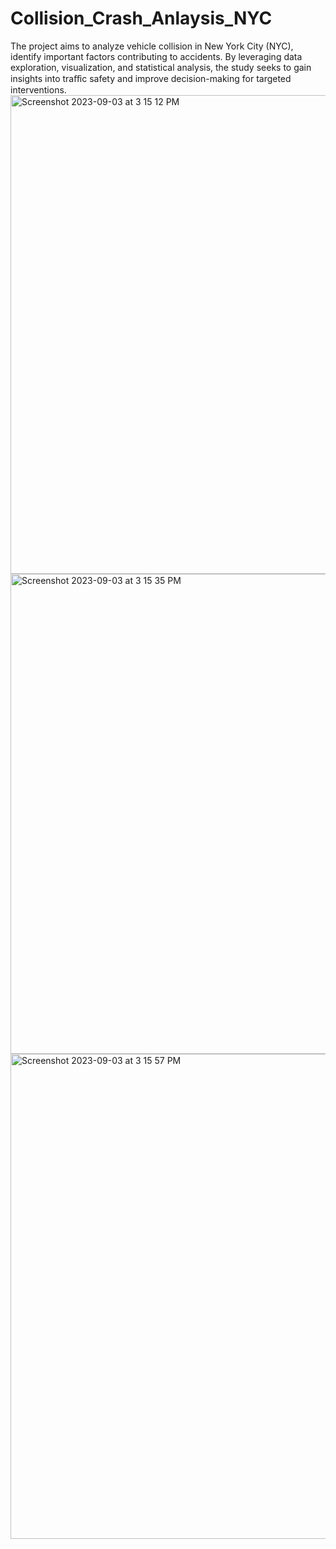 # Collision_Crash_Anlaysis_NYC
The project aims to analyze vehicle collision in New York City (NYC), identify important factors contributing to accidents. By leveraging data exploration, visualization, and statistical analysis, the study seeks to gain insights into traﬀic safety and improve decision-making for targeted interventions.
<img width="766" alt="Screenshot 2023-09-03 at 3 15 12 PM" src="https://github.com/mksowmeya/Collision_Crash_Anlaysis_NYC/assets/51466866/a0ca462d-d7bc-43dc-acba-ced688b3498c">
<img width="768" alt="Screenshot 2023-09-03 at 3 15 35 PM" src="https://github.com/mksowmeya/Collision_Crash_Anlaysis_NYC/assets/51466866/fd3a288d-c008-4ba7-abac-0f1672f4a980">
<img width="776" alt="Screenshot 2023-09-03 at 3 15 57 PM" src="https://github.com/mksowmeya/Collision_Crash_Anlaysis_NYC/assets/51466866/f9dcd1cd-95ea-47b7-a19d-fee868e6c94b">
